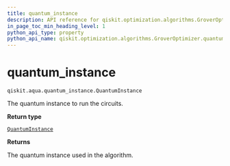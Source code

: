 ```yaml
---
title: quantum_instance
description: API reference for qiskit.optimization.algorithms.GroverOptimizer.quantum_instance
in_page_toc_min_heading_level: 1
python_api_type: property
python_api_name: qiskit.optimization.algorithms.GroverOptimizer.quantum_instance
---
```


# quantum\_instance

<span id="qiskit.optimization.algorithms.GroverOptimizer.quantum_instance" />

`qiskit.aqua.quantum_instance.QuantumInstance`

The quantum instance to run the circuits.

**Return type**

[`QuantumInstance`](qiskit.aqua.QuantumInstance "qiskit.aqua.quantum_instance.QuantumInstance")

**Returns**

The quantum instance used in the algorithm.


